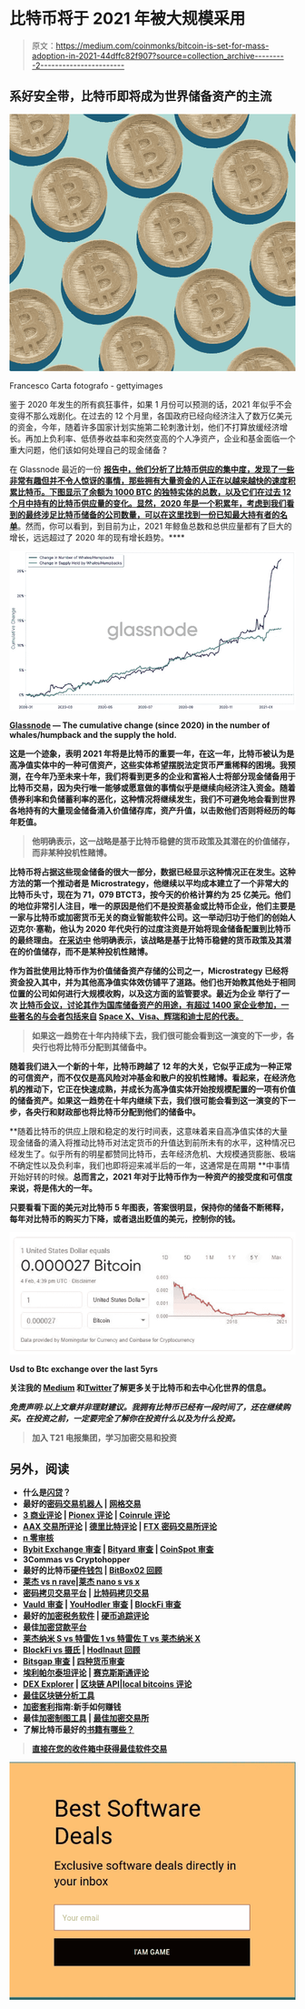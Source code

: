 # 比特币将于 2021 年被大规模采用

> 原文：<https://medium.com/coinmonks/bitcoin-is-set-for-mass-adoption-in-2021-44dffc82f907?source=collection_archive---------2----------------------->

## 系好安全带，比特币即将成为世界储备资产的主流

![](img/257d003f0d6bb8d958b6daebedae57b4.png)

Francesco Carta fotografo - gettyimages

鉴于 2020 年发生的所有疯狂事件，如果 1 月份可以预测的话，2021 年似乎不会变得不那么戏剧化。在过去的 12 个月里，各国政府已经向经济注入了数万亿美元的资金，今年，随着许多国家计划实施第二轮刺激计划，他们不打算放缓经济增长。再加上负利率、低债券收益率和突然变高的个人净资产，企业和基金面临一个重大问题，他们该如何处理自己的现金储备？

在 Glassnode 最近的一份 [**报告中，他们分析了比特币供应的集中度，发现了一些非常有趣但并不令人惊讶的事情，那些拥有大量资金的人正在以越来越快的速度积累比特币。下图显示了余额为 1000 BTC 的独特实体的总数，以及它们在过去 12 个月中持有的比特币供应量的变化。显然，2020 年是一个积累年，考虑到我们看到的最终涉足比特币储备的公司数量，可以在这里找到一份已知最大持有者的名单**](https://insights.glassnode.com/bitcoin-supply-distribution/)**[](https://www.kevinrooke.com/bitcoin)**。然而，你可以看到，到目前为止，2021 年鲸鱼总数和总供应量都有了巨大的增长，远远超过了 2020 年的现有增长趋势。****

**![](img/09e98ef353f3ced667a78d4f690c3b05.png)**

**[Glassnode](https://insights.glassnode.com/bitcoin-supply-distribution/) — The cumulative change (since 2020) in the number of whales/humpback and the supply the hold.**

**这是一个迹象，表明 2021 年将是比特币的重要一年，在这一年，比特币被认为是高净值实体中的一种可信资产，这些实体希望摆脱法定货币严重稀释的困境。我预测，在今年乃至未来十年，我们将看到更多的企业和富裕人士将部分现金储备用于比特币交易，因为央行唯一能够或愿意做的事情似乎是继续向经济注入资金。随着债券利率和负储蓄利率的恶化，这种情况将继续发生，我们不可避免地会看到世界各地持有的大量现金储备涌入价值储存库，资产升值，以击败他们否则将经历的每年贬值。**

> **他明确表示，这一战略是基于比特币稳健的货币政策及其潜在的价值储存，而非某种投机性赌博。**

**比特币将占据这些现金储备的很大一部分，数据已经显示这种情况正在发生。这种方法的第一个推动者是 Microstrategy，他继续以平均成本建立了一个非常大的比特币头寸，现在为 71，079 BTCT3，按今天的价格计算约为 25 亿美元。他们的地位非常引人注目，唯一的原因是他们不是投资基金或比特币企业，他们主要是一家与比特币或加密货币无关的商业智能软件公司。这一举动归功于他们的创始人迈克尔·塞勒，他认为 2020 年代央行的过度注资是开始将现金储备配置到比特币的最终理由。 [**在采访中**](https://www.youtube.com/watch?v=zQ60ehVJYAs) 他明确表示，该战略是基于比特币稳健的货币政策及其潜在的价值储存，而不是某种投机性赌博。**

**作为首批使用比特币作为价值储备资产存储的公司之一，Microstrategy 已经将资金投入其中，并为其他高净值实体效仿铺平了道路。他们也开始教其他处于相同位置的公司如何进行大规模收购，以及这方面的监管要求。最近为企业 举行了一次 [**比特币会议，讨论其作为国库储备资产的用途，有超过 1400 家企业参加，一些著名的与会者包括来自**](https://www.microstrategy.com/en/resources/events/world-2021/bitcoin-summit?CID=7014W0000014yhJQAQ) **[**Space X、Visa、辉瑞和迪士尼的代表。**](https://twitter.com/BTC_Archive/status/1357098582118170626)****

> ****如果这一趋势在十年内持续下去，我们很可能会看到这一演变的下一步，各央行也将比特币分配到其储备中。****

**随着我们进入一个新的十年，比特币跨越了 12 年的大关，它似乎正成为一种正常的可信资产，而不仅仅是高风险对冲基金和散户的投机性赌博。看起来，在经济危机的推动下，它正在快速成熟，并成长为高净值实体开始按规模配置的一项有价值的储备资产。如果这一趋势在十年内继续下去，我们很可能会看到这一演变的下一步，各央行和财政部也将比特币分配到他们的储备中。**

**随着比特币的供应上限和稳定的发行时间表，这意味着来自高净值实体的大量现金储备的涌入将推动比特币对法定货币的升值达到前所未有的水平，这种情况已经发生了。似乎所有的明星都赞同比特币，去年经济危机、大规模通货膨胀、极端不确定性以及负利率，我们也即将迎来减半后的一年，这通常是在周期 **中事情开始好转的时候。**总而言之，2021 年对于比特币作为一种资产的接受度和可信度来说，将是伟大的一年。**

**只要看看下面的美元对比特币 5 年图表，答案很明显，保持你的储备不断稀释，每年对比特币的购买力下降，或者退出贬值的美元，控制你的钱。**

**![](img/885949daee5d2653dc4442b18c2a76ba.png)**

**Usd to Btc exchange over the last 5yrs**

**关注我的 [**Medium**](https://lukabankovic.medium.com/) 和[**Twitter**](https://twitter.com/bank0s)**了解更多关于比特币和去中心化世界的信息。****

*****免责声明:以上文章并非理财建议。我拥有比特币已经有一段时间了，还在继续购买。在投资之前，一定要完全了解你在投资什么以及为什么投资。*****

> ****加入 T21 电报集团，学习加密交易和投资****

## ****另外，阅读****

*   ****什么是[闪贷](https://blog.coincodecap.com/what-are-flash-loans-on-ethereum)？****
*   ****最好的[密码交易机器人](/coinmonks/crypto-trading-bot-c2ffce8acb2a) | [网格交易](https://blog.coincodecap.com/grid-trading)****
*   ****[3 商业评论](/coinmonks/3commas-review-an-excellent-crypto-trading-bot-2020-1313a58bec92) | [Pionex 评论](/coinmonks/pionex-review-exchange-with-crypto-trading-bot-1e459d0191ea) | [Coinrule 评论](https://blog.coincodecap.com/coinrule-review-a-perfect-trading-bot)****
*   ****[AAX 交易所评论](/coinmonks/aax-exchange-review-2021-67c5ea09330c) | [德里比特评论](/coinmonks/deribit-review-options-fees-apis-and-testnet-2ca16c4bbdb2) | [FTX 密码交易所评论](/coinmonks/ftx-crypto-exchange-review-53664ac1198f)****
*   ****[n 零审核](/coinmonks/ngrave-zero-review-c465cf8307fc)****
*   ****[Bybit Exchange 审查](/coinmonks/bybit-exchange-review-dbd570019b71) | [Bityard 审查](https://blog.coincodecap.com/bityard-reivew) | [CoinSpot 审查](https://blog.coincodecap.com/coinspot-review)****
*   ****3Commas vs Cryptohopper****
*   ****最好的比特币[硬件钱包](/coinmonks/the-best-cryptocurrency-hardware-wallets-of-2020-e28b1c124069?source=friends_link&sk=324dd9ff8556ab578d71e7ad7658ad7c) | [BitBox02 回顾](/coinmonks/bitbox02-review-your-swiss-bitcoin-hardware-wallet-c36c88fff29)****
*   ****[莱杰 vs n rave](https://blog.coincodecap.com/ngrave-vs-ledger)|[莱杰 nano s vs x](https://blog.coincodecap.com/ledger-nano-s-vs-x)****
*   ****[密码拷贝交易平台](/coinmonks/top-10-crypto-copy-trading-platforms-for-beginners-d0c37c7d698c) | [比特码拷贝交易](https://blog.coincodecap.com/bityard-copy-trading)****
*   ****[Vauld 审查](https://blog.coincodecap.com/vauld-review) | [YouHodler 审查](/coinmonks/youhodler-4-easy-ways-to-make-money-98969b9689f2) | [BlockFi 审查](/coinmonks/blockfi-review-53096053c097)****
*   ****最好的[加密税务软件](/coinmonks/best-crypto-tax-tool-for-my-money-72d4b430816b) | [硬币追踪评论](/coinmonks/cointracking-review-a-reliable-cryptocurrency-tax-software-5114e3eb5737)****
*   ****最佳[加密贷款平台](/coinmonks/top-5-crypto-lending-platforms-in-2020-that-you-need-to-know-a1b675cec3fa)****
*   ****[莱杰纳米 S vs 特雷佐 1 vs 特雷佐 T vs 莱杰纳米 X](https://blog.coincodecap.com/ledger-nano-s-vs-trezor-one-ledger-nano-x-trezor-t)****
*   ****[BlockFi vs 摄氏](/coinmonks/blockfi-vs-celsius-vs-hodlnaut-8a1cc8c26630) | [Hodlnaut 回顾](https://blog.coincodecap.com/hodlnaut-review)****
*   ****[Bitsgap 审查](/coinmonks/bitsgap-review-a-crypto-trading-bot-that-makes-easy-money-a5d88a336df2) | [四种货币审查](/coinmonks/quadency-review-a-crypto-trading-automation-platform-3068eaa374e1)****
*   ****[埃利帕尔泰坦评论](/coinmonks/ellipal-titan-review-85e9071dd029) | [赛克斯斯通评论](https://blog.coincodecap.com/secux-stone-hardware-wallet-review)****
*   ****[DEX Explorer](https://explorer.bitquery.io/ethereum/dex) | [区块链 API](https://explorer.bitquery.io/graphql)|[local bitcoins 评论](https://blog.coincodecap.com/localbitcoins-review)****
*   ****[最佳区块链分析工具](https://bitquery.io/blog/best-blockchain-analysis-tools-and-software)****
*   ****[加密套利](/coinmonks/crypto-arbitrage-guide-how-to-make-money-as-a-beginner-62bfe5c868f6)指南:新手如何赚钱****
*   ****最佳[加密制图工具](/coinmonks/what-are-the-best-charting-platforms-for-cryptocurrency-trading-85aade584d80) | [最佳加密交易所](https://blog.coincodecap.com/crypto-exchange)****
*   ****了解比特币最好的[书籍有哪些？](/coinmonks/what-are-the-best-books-to-learn-bitcoin-409aeb9aff4b)****

> ****[直接在您的收件箱中获得最佳软件交易](/coinmonks/newsletters/coinmonks)****

****[![](img/160ce73bd06d46c2250251e7d5969f9d.png)](https://medium.com/coinmonks/newsletters/coinmonks)****